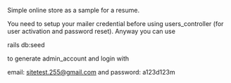 Simple online store as a sample for a resume.

You need to setup your mailer credential before using users_controller (for user activation and password reset). Anyway you can use 

rails db:seed 

to generate admin_account and login with 

email: sitetest.255@gmail.com and password: a123d123m 

